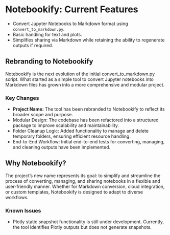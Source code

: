 # Notebookify: Current Features

- Convert Jupyter Notebooks to Markdown format using `convert_to_markdown.py`.
- Basic handling for text and plots.
- Simplifies sharing via Markdown while retaining the ability to regenerate outputs if required.

## Rebranding to Notebookify

Notebookify is the next evolution of the initial convert_to_markdown.py script. What started as a simple tool to convert Jupyter notebooks into Markdown files has grown into a more comprehensive and modular project.

### Key Changes

- **Project Name:** The tool has been rebranded to Notebookify to reflect its broader scope and purpose.
- Modular Design: The codebase has been refactored into a structured package to improve scalability and maintainability.
- Folder Cleanup Logic: Added functionality to manage and delete temporary folders, ensuring efficient resource handling.
- End-to-End Workflow: Initial end-to-end tests for converting, managing, and cleaning outputs have been implemented.

## Why Notebookify?

The project’s new name represents its goal: to simplify and streamline the process of converting, managing, and sharing notebooks in a flexible and user-friendly manner. Whether for Markdown conversion, cloud integration, or custom templates, Notebookify is designed to adapt to diverse workflows.

### Known Issues

- Plotly static snapshot functionality is still under development. Currently, the tool identifies Plotly outputs but does not generate snapshots.

